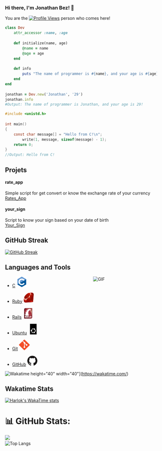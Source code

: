 ### Hi there, I'm Jonathan Bez! 👋
You are the [![Profile Views](https://komarev.com/ghpvc/?username=Jonathanbez)](https://github.com/Jonathanbez) person who comes here!

```ruby
class Dev
    attr_accessor :name, :age

    def initialize(name, age)
        @name = name
        @age = age
    end

    def info
        puts "The name of programmer is #{name}, and your age is #{age}!"
    end
end

jonathan = Dev.new('Jonathan', '29')
jonathan.info
#Output: The name of programmer is Jonathan, and your age is 29!
```
```c
#include <unistd.h>

int main()
{
    const char message[] = "Hello from C!\n";
        write(1, message, sizeof(message) - 1);
    return 0;
}
//Output: Hello from C!
```
## Projets
#### rate_app 
Simple script for get convert or know the exchange rate of your currency  
[Rates_App](https://github.com/Jonathanbez/rates_app)

#### your_sign
Script to know your sign based on your date of birth  
[Your_Sign](https://github.com/Jonathanbez/ruby_course_onebitcode/blob/master/projects/your_sign.rb)

## GitHub Streak
[![GitHub Streak](https://streak-stats.demolab.com/?user=Jonathanbez&theme=gruvbox)](https://git.io/streak-stats)

## Languages and Tools
<img align="right" alt="GIF" src="https://github.com/marcodotcastro/marcodotcastro/blob/master/code.gif?raw=true" width="42%" height="25%" />

- [C](https://stackshare.io/c)
  <img src="https://github.com/devicons/devicon/raw/master/icons/c/c-original.svg" alt="c" width="35" height="35" />

- [Ruby](https://stackshare.io/ruby)
  <img src="https://github.com/devicons/devicon/raw/master/icons/ruby/ruby-original.svg" alt="ruby" width="35" height="35" />

- [Rails](https://stackshare.io/rails)
  <img src="https://github.com/devicons/devicon/raw/master/icons/rails/rails-original-wordmark.svg" alt="rails" width="35" height="35" />

- [Ubuntu](https://stackshare.io/ubuntu)
  <img src="https://github.com/devicons/devicon/raw/master/icons/ubuntu/ubuntu-plain.svg" alt="ubuntu" width="35" height="35" />

- [Git](https://stackshare.io/git)
  <img src="https://github.com/devicons/devicon/raw/master/icons/git/git-original.svg" alt="git" width="36" height="35" />

- [GitHub](https://stackshare.io/github)
  <img src="https://github.com/devicons/devicon/raw/master/icons/github/github-original.svg" alt="github" width="35" height="35" />  
   
![Wakatime height="40" width="40"](https://wakatime.com/safari-pinned-tab.svg)](https://wakatime.com/)
## Wakatime Stats
[![Harlok's WakaTime stats](https://github-readme-stats.vercel.app/api/wakatime?username=Jonathanbez&theme=dracula)](https://github.com/anuraghazra/github-readme-stats)

# 📊 GitHub Stats:
![](https://github-readme-stats.vercel.app/api?username=Jonathanbez&theme=gruvbox&hide_border=true&include_all_commits=true&count_private=true)<br/>
![Top Langs](https://github-readme-stats.vercel.app/api/top-langs/?username=Jonathanbez&layout=compact&theme=gruvbox)


<!--
**Jonathanbez/Jonathanbez** is a ✨ _special_ ✨ repository because its `README.md` (this file) appears on your GitHub profile.

Here are some ideas to get you started:

- 🔭 I’m currently working on ...
- 🌱 I’m currently learning ...
- 👯 I’m looking to collaborate on ...
- 🤔 I’m looking for help with ...
- 💬 Ask me about ...
- 📫 How to reach me: ...
- 😄 Pronouns: ...
- ⚡ Fun fact: ...
-->
